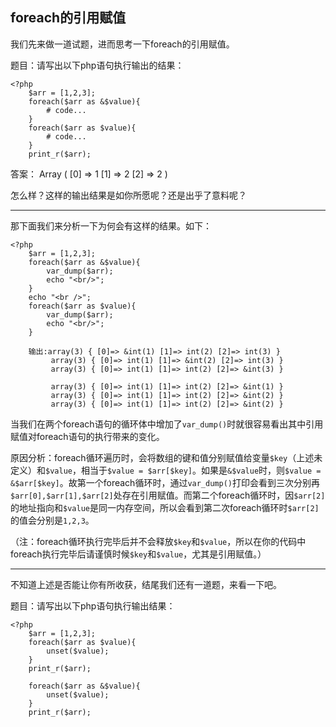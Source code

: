 ## foreach的引用赋值

我们先来做一道试题，进而思考一下foreach的引用赋值。

题目：请写出以下php语句执行输出的结果：

```
<?php
    $arr = [1,2,3];  
    foreach($arr as &$value){
    	# code...
    }
    foreach($arr as $value){
    	# code...
    }
    print_r($arr);
```
	
答案：
	Array ( [0] => 1 [1] => 2 [2] => 2 ) 

怎么样？这样的输出结果是如你所愿呢？还是出乎了意料呢？

***

那下面我们来分析一下为何会有这样的结果。如下：

```
<?php
    $arr = [1,2,3];  
    foreach($arr as &$value){
    	var_dump($arr);
        echo "<br/>";
    }
    echo "<br />";
    foreach($arr as $value){
    	var_dump($arr);
        echo "<br/>";
    }
```
```
	输出:array(3) { [0]=> &int(1) [1]=> int(2) [2]=> int(3) } 
	     array(3) { [0]=> int(1) [1]=> &int(2) [2]=> int(3) } 
	     array(3) { [0]=> int(1) [1]=> int(2) [2]=> &int(3) } 

	     array(3) { [0]=> int(1) [1]=> int(2) [2]=> &int(1) } 
	     array(3) { [0]=> int(1) [1]=> int(2) [2]=> &int(2) } 
	     array(3) { [0]=> int(1) [1]=> int(2) [2]=> &int(2) } 
```
当我们在两个foreach语句的循环体中增加了`var_dump()`时就很容易看出其中引用赋值对foreach语句的执行带来的变化。  

原因分析：foreach循环遍历时，会将数组的键和值分别赋值给变量`$key`（上述未定义）和`$value`，相当于`$value = $arr[$key]`。如果是`&$value`时，则`$value = &$arr[$key]`。故第一个foreach循环时，通过`var_dump()`打印会看到三次分别再`$arr[0],$arr[1],$arr[2]`处存在引用赋值。而第二个foreach循环时，因`$arr[2]`的地址指向和`$value`是同一内存空间，所以会看到第二次foreach循环时`$arr[2]`的值会分别是`1,2,3`。

（注：foreach循环执行完毕后并不会释放`$key`和`$value`，所以在你的代码中foreach执行完毕后请谨慎时候`$key`和`$value`，尤其是引用赋值。）

***

不知道上述是否能让你有所收获，结尾我们还有一道题，来看一下吧。

题目：请写出以下php语句执行输出结果：  
```
<?php
    $arr = [1,2,3];  
    foreach($arr as $value){
    	unset($value);
    }
    print_r($arr);
    
    foreach($arr as &$value){
    	unset($value);
    }
    print_r($arr);
```
